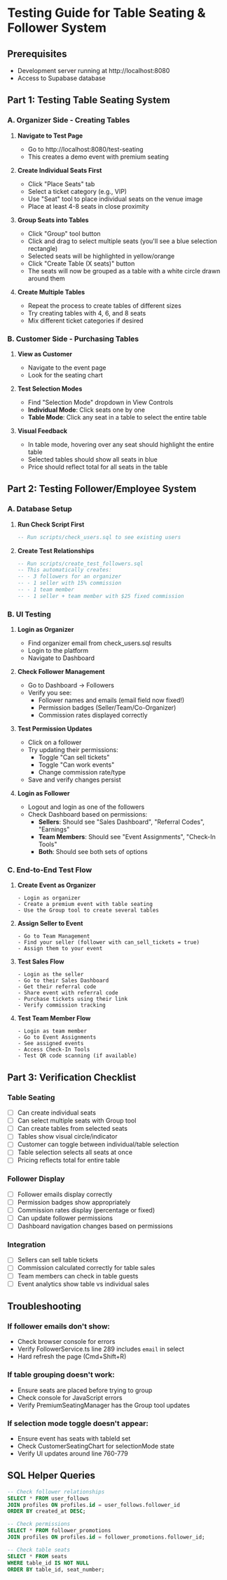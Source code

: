 # Testing Guide for Table Seating & Follower System

## Prerequisites
- Development server running at http://localhost:8080
- Access to Supabase database

## Part 1: Testing Table Seating System

### A. Organizer Side - Creating Tables

1. **Navigate to Test Page**
   - Go to http://localhost:8080/test-seating
   - This creates a demo event with premium seating

2. **Create Individual Seats First**
   - Click "Place Seats" tab
   - Select a ticket category (e.g., VIP)
   - Use "Seat" tool to place individual seats on the venue image
   - Place at least 4-8 seats in close proximity

3. **Group Seats into Tables**
   - Click "Group" tool button
   - Click and drag to select multiple seats (you'll see a blue selection rectangle)
   - Selected seats will be highlighted in yellow/orange
   - Click "Create Table (X seats)" button
   - The seats will now be grouped as a table with a white circle drawn around them

4. **Create Multiple Tables**
   - Repeat the process to create tables of different sizes
   - Try creating tables with 4, 6, and 8 seats
   - Mix different ticket categories if desired

### B. Customer Side - Purchasing Tables

1. **View as Customer**
   - Navigate to the event page
   - Look for the seating chart

2. **Test Selection Modes**
   - Find "Selection Mode" dropdown in View Controls
   - **Individual Mode**: Click seats one by one
   - **Table Mode**: Click any seat in a table to select the entire table

3. **Visual Feedback**
   - In table mode, hovering over any seat should highlight the entire table
   - Selected tables should show all seats in blue
   - Price should reflect total for all seats in the table

## Part 2: Testing Follower/Employee System

### A. Database Setup

1. **Run Check Script First**
   ```sql
   -- Run scripts/check_users.sql to see existing users
   ```

2. **Create Test Relationships**
   ```sql
   -- Run scripts/create_test_followers.sql
   -- This automatically creates:
   -- - 3 followers for an organizer
   -- - 1 seller with 15% commission
   -- - 1 team member
   -- - 1 seller + team member with $25 fixed commission
   ```

### B. UI Testing

1. **Login as Organizer**
   - Find organizer email from check_users.sql results
   - Login to the platform
   - Navigate to Dashboard

2. **Check Follower Management**
   - Go to Dashboard → Followers
   - Verify you see:
     - Follower names and emails (email field now fixed!)
     - Permission badges (Seller/Team/Co-Organizer)
     - Commission rates displayed correctly

3. **Test Permission Updates**
   - Click on a follower
   - Try updating their permissions:
     - Toggle "Can sell tickets"
     - Toggle "Can work events"
     - Change commission rate/type
   - Save and verify changes persist

4. **Login as Follower**
   - Logout and login as one of the followers
   - Check Dashboard based on permissions:
     - **Sellers**: Should see "Sales Dashboard", "Referral Codes", "Earnings"
     - **Team Members**: Should see "Event Assignments", "Check-In Tools"
     - **Both**: Should see both sets of options

### C. End-to-End Test Flow

1. **Create Event as Organizer**
   ```
   - Login as organizer
   - Create a premium event with table seating
   - Use the Group tool to create several tables
   ```

2. **Assign Seller to Event**
   ```
   - Go to Team Management
   - Find your seller (follower with can_sell_tickets = true)
   - Assign them to your event
   ```

3. **Test Sales Flow**
   ```
   - Login as the seller
   - Go to their Sales Dashboard
   - Get their referral code
   - Share event with referral code
   - Purchase tickets using their link
   - Verify commission tracking
   ```

4. **Test Team Member Flow**
   ```
   - Login as team member
   - Go to Event Assignments
   - See assigned events
   - Access Check-In Tools
   - Test QR code scanning (if available)
   ```

## Part 3: Verification Checklist

### Table Seating
- [ ] Can create individual seats
- [ ] Can select multiple seats with Group tool
- [ ] Can create tables from selected seats
- [ ] Tables show visual circle/indicator
- [ ] Customer can toggle between individual/table selection
- [ ] Table selection selects all seats at once
- [ ] Pricing reflects total for entire table

### Follower Display
- [ ] Follower emails display correctly
- [ ] Permission badges show appropriately
- [ ] Commission rates display (percentage or fixed)
- [ ] Can update follower permissions
- [ ] Dashboard navigation changes based on permissions

### Integration
- [ ] Sellers can sell table tickets
- [ ] Commission calculated correctly for table sales
- [ ] Team members can check in table guests
- [ ] Event analytics show table vs individual sales

## Troubleshooting

### If follower emails don't show:
- Check browser console for errors
- Verify FollowerService.ts line 289 includes `email` in select
- Hard refresh the page (Cmd+Shift+R)

### If table grouping doesn't work:
- Ensure seats are placed before trying to group
- Check console for JavaScript errors
- Verify PremiumSeatingManager has the Group tool updates

### If selection mode toggle doesn't appear:
- Ensure event has seats with tableId set
- Check CustomerSeatingChart for selectionMode state
- Verify UI updates around line 760-779

## SQL Helper Queries

```sql
-- Check follower relationships
SELECT * FROM user_follows 
JOIN profiles ON profiles.id = user_follows.follower_id
ORDER BY created_at DESC;

-- Check permissions
SELECT * FROM follower_promotions
JOIN profiles ON profiles.id = follower_promotions.follower_id;

-- Check table seats
SELECT * FROM seats 
WHERE table_id IS NOT NULL
ORDER BY table_id, seat_number;
```